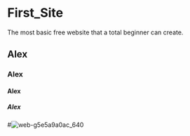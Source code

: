 # First_Site
The most basic free website that a total beginner can create.
## Alex
### Alex
#### Alex
##### Alex

#![web-g5e5a9a0ac_640](https://user-images.githubusercontent.com/39047973/135484610-cd0549ba-8cd1-404e-8f77-8b8666cb993c.jpg)
